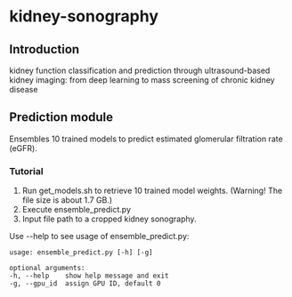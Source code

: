 # kidney-sonography
## Introduction
kidney function classification and prediction through ultrasound-based kidney imaging: from deep learning to mass screening of chronic kidney disease

## Prediction module
Ensembles 10 trained models to predict estimated glomerular filtration rate (eGFR).
### Tutorial
1. Run get_models.sh to retrieve 10 trained model weights. (Warning! The file size is about 1.7 GB.)
2. Execute ensemble_predict.py
3. Input file path to a cropped kidney sonography.

Use --help to see usage of ensemble_predict.py:
```
usage: ensemble_predict.py [-h] [-g]

optional arguments:
-h, --help    show help message and exit
-g, --gpu_id  assign GPU ID, default 0
```
